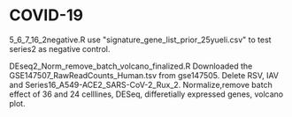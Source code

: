 # COVID-19

5_6_7_16_2negative.R use "signature_gene_list_prior_25yueli.csv" to test series2 as negative control.



DEseq2_Norm_remove_batch_volcano_finalized.R Downloaded the GSE147507_RawReadCounts_Human.tsv from gse147505. 
Delete RSV, IAV and Series16_A549-ACE2_SARS-CoV-2_Rux_2. Normalize,remove batch effect of 36 and 24 celllines, DESeq, differetially expressed genes, volcano plot.

